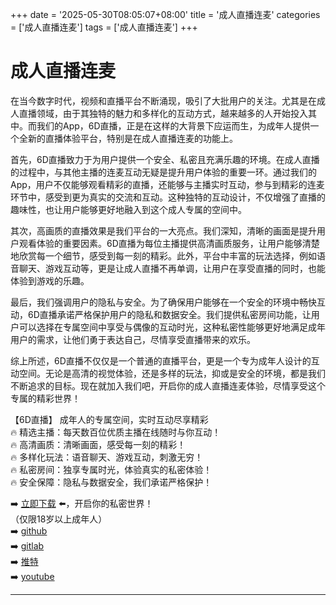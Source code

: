 +++
date = '2025-05-30T08:05:07+08:00'
title = '成人直播连麦'
categories = ['成人直播连麦']
tags = ['成人直播连麦']
+++

# 成人直播连麦

在当今数字时代，视频和直播平台不断涌现，吸引了大批用户的关注。尤其是在成人直播领域，由于其独特的魅力和多样化的互动方式，越来越多的人开始投入其中。而我们的App，6D直播，正是在这样的大背景下应运而生，为成年人提供一个全新的直播体验平台，特别是在成人直播连麦的功能上。

首先，6D直播致力于为用户提供一个安全、私密且充满乐趣的环境。在成人直播的过程中，与其他主播的连麦互动无疑是提升用户体验的重要一环。通过我们的App，用户不仅能够观看精彩的直播，还能够与主播实时互动，参与到精彩的连麦环节中，感受到更为真实的交流和互动。这种独特的互动设计，不仅增强了直播的趣味性，也让用户能够更好地融入到这个成人专属的空间中。

其次，高画质的直播效果是我们平台的一大亮点。我们深知，清晰的画面是提升用户观看体验的重要因素。6D直播为每位主播提供高清画质服务，让用户能够清楚地欣赏每一个细节，感受到每一刻的精彩。此外，平台中丰富的玩法选择，例如语音聊天、游戏互动等，更是让成人直播不再单调，让用户在享受直播的同时，也能体验到游戏的乐趣。

最后，我们强调用户的隐私与安全。为了确保用户能够在一个安全的环境中畅快互动，6D直播承诺严格保护用户的隐私和数据安全。我们提供私密房间功能，让用户可以选择在专属空间中享受与偶像的互动时光，这种私密性能够更好地满足成年用户的需求，让他们勇于表达自己，尽情享受直播带来的欢乐。

综上所述，6D直播不仅仅是一个普通的直播平台，更是一个专为成年人设计的互动空间。无论是高清的视觉体验，还是多样的玩法，抑或是安全的环境，都是我们不断追求的目标。现在就加入我们吧，开启你的成人直播连麦体验，尽情享受这个专属的精彩世界！

【6D直播】
成年人的专属空间，实时互动尽享精彩  
🔥 精选主播：每天数百位优质主播在线随时与你互动！  
🔥 高清画质：清晰画面，感受每一刻的精彩！  
🔥 多样化玩法：语音聊天、游戏互动，刺激无穷！  
🔥 私密房间：独享专属时光，体验真实的私密体验！  
🔥 安全保障：隐私与数据安全，我们承诺严格保护！  

➡️ [立即下载](https://down123.s3.ap-east-1.amazonaws.com/down/down.html?channelCode=blog) ⬅️，开启你的私密世界！  
（仅限18岁以上成年人）  
➡️ [github](https://aldult-live.github.io/)  
➡️ [gitlab](https://seo-09598d.gitlab.io/)  
➡️ [推特](https://x.com/wegame33)  
➡️ [youtube](https://www.youtube.com/@6Dlive)  

---
